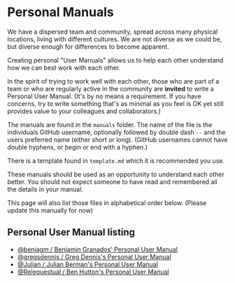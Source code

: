 # Personal Manuals

We have a dispersed team and community, spread across many physical locations, living with different cultures. We are not diverse as we could be, but diverse enough for differences to become apparent.

Creating personal "User Manuals" allows us to help each other understand how we can best work with each other.

In the spirit of trying to work well with each other, those who are part of a team or who are regularly active in the community are **invited** to write a Personal User Manual. (It's by no means a requirement. If you have concerns, try to write something that's as minimal as you feel is OK yet still provides value to your colleagues and collaborators.)

The manuals are found in the `manuals` folder.
The name of the file is the individuals GitHub username, optionally followed by double dash `--` and the users preferred name (either short or long). (GitHub usernames cannot have double hyphens, or begin or end with a hyphen.)

There is a template found in `template.md` which it is recommended you use.

These manuals should be used as an opportunity to understand each other better. You should not expect someone to have read and remembered all the details in your manual.

This page will also list those files in alphabetical order below.
(Please update this manually for now)

## Personal User Manual listing

- [@benjagm / Benjamin Granados' Personal User Manual](manuals/benjagm--benjamin-granados.md)
- [@gregsdennis / Greg Dennis's Personal User Manual](manuals/gregsdennis.md)
- [@Julian / Julian Berman's Personal User Manual](manuals/julian.md)
- [@Relequestual / Ben Hutton's Personal User Manual](manuals/relequestual--ben-hutton.md)